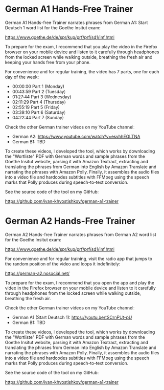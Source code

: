# German A1 Hands-Free Trainer   

German A1 Hands-free Trainer narrates phrases from German A1: Start Deutsch 1 word list for the Goethe Insitut exam:

https://www.goethe.de/de/spr/kup/prf/prf/sd1/inf.html

To prepare for the exam, I recommend that you play the video in the Firefox browser on your mobile device and listen to it carefully through headphones from the locked screen while walking outside, breathing the fresh air and keeping your hands free from your phone.

For convenience and for regular training, the video has 7 parts, one for each day of the week:

* 00:00:00 Part 1 (Monday)
* 00:43:59 Part 2 (Tuesday)
* 01:27:44 Part 3 (Wednesday)
* 02:11:29 Part 4 (Thursday)
* 02:55:19 Part 5 (Friday)
* 03:39:10 Part 6 (Saturday)
* 04:22:44 Part 7 (Sunday)

Check the other German trainer videos on my YouTube channel:

* German A2: https://www.youtube.com/watch?v=esvhhEGLTNA
* German B1: TBD


To create these videos, I developed the tool, which works by downloading the "Wortliste" PDF with German words and sample phrases from the Goethe Insitut website, parsing it with Amazon Textract, extracting and translating the phrases from German into English by Amazon Translate and narrating the phrases with Amazon Polly. Finally, it assembles the audio files into a video file and hardcodes subtitles with FFMpeg using the speech marks that Polly produces during speech-to-text conversion.

See the source code of the tool on my GitHub:

https://github.com/ivan-khvostishkov/german-a1-trainer


# German A2 Hands-Free Trainer   

German A2 Hands-free Trainer narrates phrases from German A2 word list for the Goethe Insitut exam:

https://www.goethe.de/de/spr/kup/prf/prf/sd1/inf.html

For convenience and for regular training, visit the radio app that jumps to the random position of the video and loops it indefinitely:

https://german-a2.nosocial.net/

To prepare for the exam, I recommend that you open the app and play the video in the Firefox browser on your mobile device and listen to it carefully through headphones from the locked screen while walking outside, breathing the fresh air.

Check the other German trainer videos on my YouTube channel:

* German A1 (Start Deutsch 1): https://youtu.be/tSCrnPUt-pU
* German B1: TBD

To create these videos, I developed the tool, which works by downloading the "Wortliste" PDF with German words and sample phrases from the Goethe Insitut website, parsing it with Amazon Textract, extracting and translating the phrases from German into English by Amazon Translate and narrating the phrases with Amazon Polly. Finally, it assembles the audio files into a video file and hardcodes subtitles with FFMpeg using the speech marks that Polly produces during speech-to-text conversion.

See the source code of the tool on my GitHub:

https://github.com/ivan-khvostishkov/german-a1-trainer
